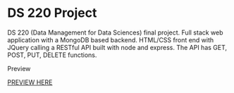  # DS 220 Project

DS 220 (Data Management for Data Sciences) final project. Full stack web application with a MongoDB based backend. HTML/CSS front end with JQuery calling a RESTful API built with node and express. The API has GET, POST, PUT, DELETE functions. 

Preview 

[PREVIEW HERE](http://13.92.254.20:9000/) 
